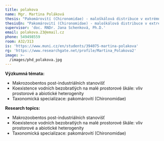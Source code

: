 ```yaml
---
title: polakova
name: Mgr. Martina Poláková
thesis: "Pakomárovití (Chironomidae) - maloškálová distribuce v extrémních podmínkách: srovnání přirozených a antropogenně ovlivněných stanovišť"
thesisEn: "Pakomárovití (Chironomidae) - maloškálová distribuce v extrémních podmínkách: srovnání přirozených a antropogenně ovlivněných stanovišť"
supervisor: 'doc. RNDr. Jana Schenková, Ph.D.'
email: polakova.23@email.cz
phone: 549498559
room: A32/313
is: 'https://www.muni.cz/en/students/394075-martina-polakova'
rg: 'https://www.researchgate.net/profile/Martina_Polakova2'
image: >-
  /images/phd_polakova.jpg
---
```

<div class="cz">

**Výzkumná témata:**

* Makrozoobentos post-industriálních stanovišť
* Koexistence vodních bezobratlých na malé prostorové škále: vliv prostorové a abiotické
 heterogenity
* Taxonomická specializace: pakomárovití (Chironomidae)
</div>

<div class="en">

**Research topics:**

* Makrozoobentos post-industriálních stanovišť
* Koexistence vodních bezobratlých na malé prostorové škále: vliv prostorové a abiotické
 heterogenity
* Taxonomická specializace: pakomárovití (Chironomidae)
</div>